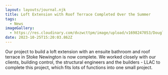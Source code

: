 ```yaml
---
layout: layouts/journal.njk
title: Loft Extension with Roof Terrace Completed Over the Summer
tags:
  - News
imageGallery:
  - https://res.cloudinary.com/dvzwcttpm/image/upload/v1698247053/Douglas_Architects_Stoke_Newington_Loft_Extension_with_Roof_Terrace_kquc2z.jpg
date: 2023-10-25T15:20:03.862Z
---
```

O﻿ur project to build a loft extension with an ensuite bathroom and roof terrace in Stoke Newington is now complete. We worked closely with our clients, building control, the structural engineers and the builders - LLAC to complete this project, which fits lots of functions into one small project.